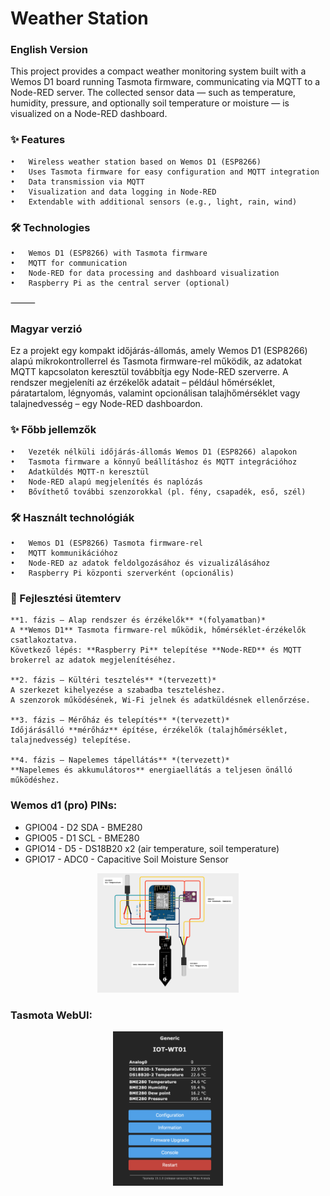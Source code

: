# Weather Station

### English Version

This project provides a compact weather monitoring system built with a Wemos D1 board running Tasmota firmware, communicating via MQTT to a Node-RED server.
The collected sensor data — such as temperature, humidity, pressure, and optionally soil temperature or moisture — is visualized on a Node-RED dashboard.

### ✨ Features
	•	Wireless weather station based on Wemos D1 (ESP8266)
	•	Uses Tasmota firmware for easy configuration and MQTT integration
	•	Data transmission via MQTT
	•	Visualization and data logging in Node-RED
	•	Extendable with additional sensors (e.g., light, rain, wind)

### 🛠️ Technologies
	•	Wemos D1 (ESP8266) with Tasmota firmware
	•	MQTT for communication
	•	Node-RED for data processing and dashboard visualization
	•	Raspberry Pi as the central server (optional)

⸻

### Magyar verzió

Ez a projekt egy kompakt időjárás-állomás, amely Wemos D1 (ESP8266) alapú mikrokontrollerrel és Tasmota firmware-rel működik, az adatokat MQTT kapcsolaton keresztül továbbítja egy Node-RED szerverre.
A rendszer megjeleníti az érzékelők adatait – például hőmérséklet, páratartalom, légnyomás, valamint opcionálisan talajhőmérséklet vagy talajnedvesség – egy Node-RED dashboardon.

### ✨ Főbb jellemzők
	•	Vezeték nélküli időjárás-állomás Wemos D1 (ESP8266) alapokon
	•	Tasmota firmware a könnyű beállításhoz és MQTT integrációhoz
	•	Adatküldés MQTT-n keresztül
	•	Node-RED alapú megjelenítés és naplózás
	•	Bővíthető további szenzorokkal (pl. fény, csapadék, eső, szél)

### 🛠️ Használt technológiák
	•	Wemos D1 (ESP8266) Tasmota firmware-rel
	•	MQTT kommunikációhoz
	•	Node-RED az adatok feldolgozásához és vizualizálásához
	•	Raspberry Pi központi szerverként (opcionális)

### 📅 Fejlesztési ütemterv

	**1. fázis – Alap rendszer és érzékelők** *(folyamatban)*  
	A **Wemos D1** Tasmota firmware-rel működik, hőmérséklet-érzékelők csatlakoztatva.  
	Következő lépés: **Raspberry Pi** telepítése **Node-RED** és MQTT brokerrel az adatok megjelenítéséhez.

	**2. fázis – Kültéri tesztelés** *(tervezett)*  
	A szerkezet kihelyezése a szabadba teszteléshez.  
	A szenzorok működésének, Wi-Fi jelnek és adatküldésnek ellenőrzése.

	**3. fázis – Mérőház és telepítés** *(tervezett)*  
	Időjárásálló **mérőház** építése, érzékelők (talajhőmérséklet, talajnedvesség) telepítése.

	**4. fázis – Napelemes tápellátás** *(tervezett)*  
	**Napelemes és akkumulátoros** energiaellátás a teljesen önálló működéshez.


### Wemos d1 (pro) PINs:

- GPIO04 - D2 SDA - BME280
- GPIO05 - D1 SCL - BME280
- GPIO14 - D5     -	DS18B20 x2 (air temperature, soil temperature)
- GPIO17 - ADC0   -	Capacitive Soil Moisture Sensor

<p align="center">
  <img src="screenshots/wemosd1/WeatherStationCircuit.jpg" width="45%">
</p>

### Tasmota WebUI:
<p align="center">
  <img src="screenshots/Tasmota/WebUIstartpage.png" width="35%">
</p>
